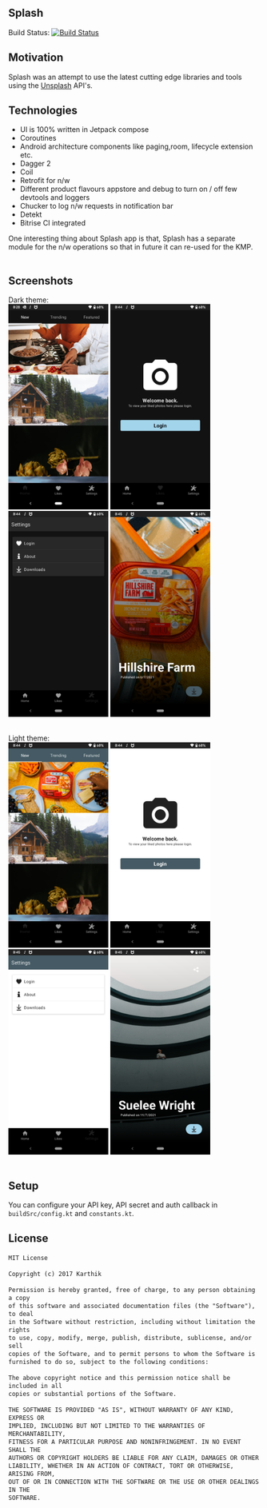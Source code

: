 ## Splash  
Build Status: [![Build Status](https://app.bitrise.io/app/148bcaee35a29293/status.svg?token=GfxLmo6-yd14y4FlSrLM-Q&branch=develop)](https://app.bitrise.io/app/148bcaee35a29293)


## Motivation
Splash was an attempt to use the latest cutting edge libraries and tools using the [Unsplash](https://unsplash.com/) API's.

## Technologies
- UI is 100% written in Jetpack compose
- Coroutines
- Android architecture components like paging,room, lifecycle extension etc.
- Dagger 2
- Coil
- Retrofit for n/w
- Different product flavours appstore and debug to turn on / off few devtools and loggers
- Chucker to log n/w requests in notification bar
- Detekt
- Bitrise CI integrated

One interesting thing about Splash app is that, Splash has a separate module for the n/w operations so that in future it can re-used for the KMP.<br/><br/>
 
 
 ## Screenshots
 Dark theme: <br/>
 <img src="https://github.com/adb-shell/Splash/blob/develop/assets/dark-1.png" width="200">
 <img src="https://github.com/adb-shell/Splash/blob/develop/assets/dark-2.png" width="200">
 <img src="https://github.com/adb-shell/Splash/blob/develop/assets/dark-3.png" width="200">
 <img src="https://github.com/adb-shell/Splash/blob/develop/assets/dark-4.png" width="200"><br/><br/>
 
 Light theme: <br/>
 <img src="https://github.com/adb-shell/Splash/blob/develop/assets/light-1.png" width="200">
 <img src="https://github.com/adb-shell/Splash/blob/develop/assets/light-2.png" width="200">
 <img src="https://github.com/adb-shell/Splash/blob/develop/assets/light-3.png" width="200">
 <img src="https://github.com/adb-shell/Splash/blob/develop/assets/light-4.png" width="200"><br/><br/> 
 
 
 ## Setup
You can configure your API key, API secret and auth callback in `buildSrc/config.kt` and `constants.kt`.<br/>


## License
```
MIT License

Copyright (c) 2017 Karthik

Permission is hereby granted, free of charge, to any person obtaining a copy
of this software and associated documentation files (the "Software"), to deal
in the Software without restriction, including without limitation the rights
to use, copy, modify, merge, publish, distribute, sublicense, and/or sell
copies of the Software, and to permit persons to whom the Software is
furnished to do so, subject to the following conditions:

The above copyright notice and this permission notice shall be included in all
copies or substantial portions of the Software.

THE SOFTWARE IS PROVIDED "AS IS", WITHOUT WARRANTY OF ANY KIND, EXPRESS OR
IMPLIED, INCLUDING BUT NOT LIMITED TO THE WARRANTIES OF MERCHANTABILITY,
FITNESS FOR A PARTICULAR PURPOSE AND NONINFRINGEMENT. IN NO EVENT SHALL THE
AUTHORS OR COPYRIGHT HOLDERS BE LIABLE FOR ANY CLAIM, DAMAGES OR OTHER
LIABILITY, WHETHER IN AN ACTION OF CONTRACT, TORT OR OTHERWISE, ARISING FROM,
OUT OF OR IN CONNECTION WITH THE SOFTWARE OR THE USE OR OTHER DEALINGS IN THE
SOFTWARE.
```
